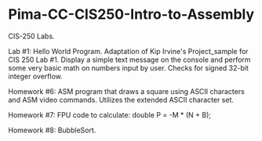 # Pima-CC-CIS250-Intro-to-Assembly
CIS-250 Labs.

Lab #1: Hello World Program. Adaptation of Kip Irvine's Project_sample for CIS 250 Lab #1. Display a simple text message on the console and perform some very basic math on numbers input by user. Checks for signed 32-bit integer overflow.

Homework #6: ASM program that draws a square using ASCII characters and ASM video commands. Utilizes the extended ASCII character set.

Homework #7: FPU code to calculate:  double P = -M * (N + B);

Homework #8: BubbleSort.

